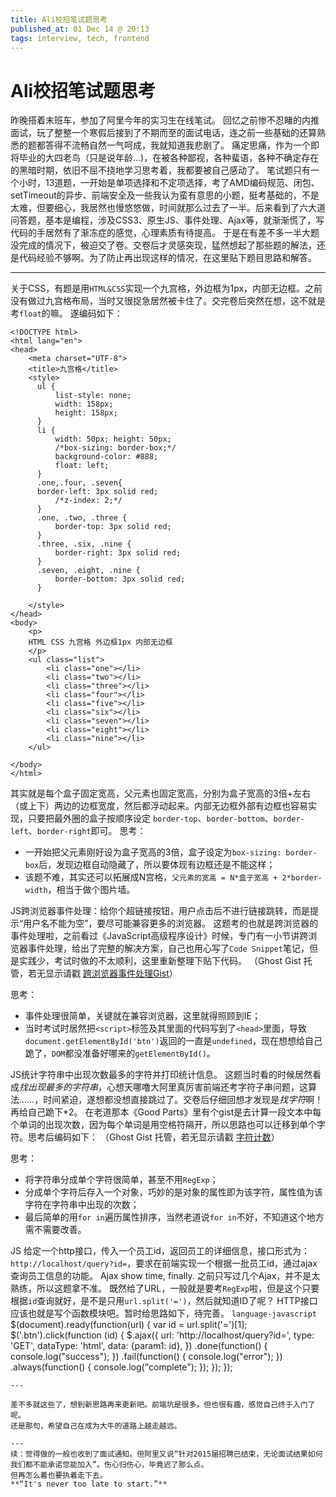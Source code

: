 ```yaml
---
title: Ali校招笔试题思考
published_at: 01 Dec 14 @ 20:13
tags: interview, tech, frontend
---
```


# Ali校招笔试题思考

昨晚搭着末班车，参加了阿里今年的实习生在线笔试。
回忆之前惨不忍睹的内推面试，玩了整整一个寒假后接到了不期而至的面试电话，连之前一些基础的还算熟悉的题都答得不流畅自然一气呵成，我就知道我悲剧了。
痛定思痛，作为一个即将毕业的大四老鸟（只是说年龄...)，在被各种鄙视，各种蜚语，各种不确定存在的黑暗时期，依旧不屈不挠地学习思考着，我都要被自己感动了。
笔试题只有一个小时，13道题，一开始是单项选择和不定项选择，考了AMD编码规范、闭包、setTimeout的异步、前端安全及一些我认为蛮有意思的小题，挺考基础的，不是太难，但要细心，我居然也慢悠悠做，时间就那么过去了一半。后来看到了六大道问答题，基本是编程，涉及CSS3、原生JS、事件处理、Ajax等，就渐渐慌了，写代码的手居然有了渐冻症的感觉，心理素质有待提高。
于是在有差不多一半大题没完成的情况下，被迫交了卷。交卷后才灵感突现，猛然想起了那些题的解法，还是代码经验不够啊。为了防止再出现这样的情况，在这里贴下题目思路和解答。

---
关于CSS，有题是用`HTML&CSS`实现一个九宫格，外边框为1px，内部无边框。之前没有做过九宫格布局，当时又很捉急居然被卡住了。交完卷后突然在想，这不就是考`float`的嘛。
遂编码如下：
```language-html
<!DOCTYPE html>
<html lang="en">
<head>
	<meta charset="UTF-8">
	<title>九宫格</title>
	<style>
      ul {
          list-style: none;
          width: 158px;
          height: 158px;
      }
      li {
          width: 50px; height: 50px;
          /*box-sizing: border-box;*/
          background-color: #888;
          float: left;
      }
      .one,.four, .seven{
      border-left: 3px solid red;
          /*z-index: 2;*/
      }
      .one, .two, .three {
          border-top: 3px solid red;
      }
      .three, .six, .nine {
          border-right: 3px solid red;
      }
      .seven, .eight, .nine {
          border-bottom: 3px solid red;
      }

	</style>
</head>
<body>
	<p>
	HTML CSS 九宫格 外边框1px 内部无边框
	</p>
    <ul class="list">
        <li class="one"></li>
        <li class="two"></li>
        <li class="three"></li>
        <li class="four"></li>
        <li class="five"></li>
        <li class="six"></li>
        <li class="seven"></li>
        <li class="eight"></li>
        <li class="nine"></li>
    </ul>

</body>
</html>

```
其实就是每个盒子固定宽高，父元素也固定宽高，分别为盒子宽高的3倍+左右（或上下）两边的边框宽度，然后都浮动起来。内部无边框外部有边框也容易实现，只要把最外圈的盒子按顺序设定 `border-top`、`border-bottom`、`border-left`、`border-right`即可。
思考：

- 一开始把父元素刚好设为盒子宽高的3倍，盒子设定为`box-sizing: border-box`后，发现边框自动隐藏了，所以要体现有边框还是不能这样；
- 该题不难，其实还可以拓展成N宫格，`父元素的宽高 = N*盒子宽高 + 2*border-width`，相当于做个图片墙。

JS跨浏览器事件处理：给你个超链接按钮，用户点击后不进行链接跳转，而是提示“用户名不能为空”，要尽可能兼容更多的浏览器。
这题考的也就是跨浏览器的事件处理啦，之前看过《JavaScript高级程序设计》时候，专门有一小节讲跨浏览器事件处理，给出了完整的解决方案，自己也用心写了`Code Snippet`笔记，但是实践少，考试时做的不太顺利，这里重新整理下贴下代码。
（Ghost Gist 托管，若无显示请戳 [跨浏览器事件处理Gist](https://gist.github.com/githubzbl/8170f1e96e7bf3c66ca5)）
<script src="https://gist.github.com/githubzbl/8170f1e96e7bf3c66ca5.js"></script>

思考：

- 事件处理很简单，关键就在兼容浏览器，这里就得照顾到IE；
- 当时考试时居然把`<script>`标签及其里面的代码写到了`<head>`里面，导致`document.getElementById('btn')`返回的一直是`undefined`，现在想想给自己跪了，`DOM`都没准备好哪来的`getElementById()`。

JS统计字符串中出现次数最多的字符并打印统计信息。
这题当时看的时候居然看成*找出现最多的字符串*，心想天哪噜大阿里真厉害前端还考字符子串问题，这算法……，时间紧迫，遂想都没想直接跳过了。交卷后仔细回想才发现是*找字符*啊！再给自己跪下\*2。
在老道那本《Good Parts》里有个gist是去计算一段文本中每个单词的出现次数，因为每个单词是用空格符隔开，所以思路也可以迁移到单个字符。思考后编码如下：
（Ghost Gist 托管，若无显示请戳 [字符计数](https://gist.github.com/githubzbl/a0ab1b7dd4f0128e9d6d)）
<script src="https://gist.github.com/githubzbl/a0ab1b7dd4f0128e9d6d.js"></script>
思考：

- 将字符串分成单个字符很简单，甚至不用`RegExp`；
- 分成单个字符后存入一个对象，巧妙的是对象的属性即为该字符，属性值为该字符在字符串中出现的次数；
- 最后简单的用`for in`遍历属性排序，当然老道说`for in`不好，不知道这个地方需不需要改善。

JS 给定一个http接口，传入一个员工id，返回员工的详细信息，接口形式为：`http://localhost/query?id=`，要求在前端实现一个根据一批员工id，通过ajax查询员工信息的功能。
Ajax show time, finally.
之前只写过几个Ajax，并不是太熟练，所以这题拿不准。
既然给了URL，一般就是要考`RegExp`啦，但是这个只要根据`id`查询就好，是不是只用`url.split('=')`，然后就知道ID了呢？
HTTP接口应该也就是写个函数模块吧。暂时给思路如下，待完善。
```language-javascript```
 $(document).ready(function(url) {
   var id = url.split('=')[1];
   $('.btn').click(function (id) {
        $.ajax({
            url: 'http://localhost/query?id=',
            type: 'GET',
            dataType: 'html',
            data: {param1: id},
        })
        .done(function() {
            console.log("success");
        })
        .fail(function() {
            console.log("error");
        })
        .always(function() {
            console.log("complete");
        });
    });
  });
```
---

差不多就这些了，想到新思路再来更新吧。前端坑是很多，但也很有趣，感觉自己终于入门了呢。
还是那句，希望自己在成为大牛的道路上越走越远。

---
续：觉得做的一般也收到了面试通知。但阿里又说“针对2015届招聘已结束，无论面试结果如何我们都不能承诺您能加入”。伤心归伤心，毕竟迟了那么点。
但再怎么着也要执着走下去。
**“It's never too late to start.”**

